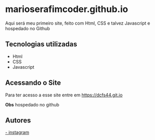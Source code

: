 # marioserafimcoder.github.io
Aqui será meu primeiro site, feito com Html, CSS e talvez Javascript e hospedado no Github

## Tecnologias utilizadas
- Html
- CSS
- Javascript

## Acessando o Site
Para ter acesso a esse site entre em <https://dcfs44.git.io>

**Obs** hospedado no github

## Autores
<a href="https://instagram.com/marioserafims">- instagram</a>
